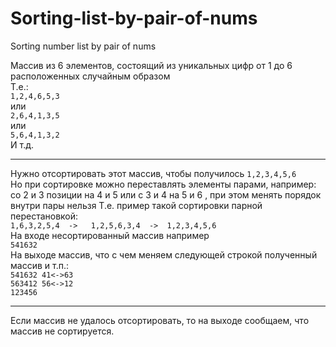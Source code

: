 # Sorting-list-by-pair-of-nums
Sorting number list by pair of nums
  
Массив из 6 элементов, состоящий из уникальных цифр от 1 до 6 расположенных случайным образом  
Т.е.:  
    `1,2,4,6,5,3`  
или  
    `2,6,4,1,3,5`  
или  
    `5,6,4,1,3,2`  
И т.д.  
  
---

Нужно отсортировать этот массив, чтобы получилось `1,2,3,4,5,6`  
Но при сортировке можно переставлять элементы парами,  например:  
со 2 и 3 позиции на 4 и 5 
или 
с 3 и 4 на 5 и 6 , при этом менять порядок внутри пары нельзя 
Т.е. пример такой сортировки парной перестановкой:  
    `1,6,3,2,5,4  ->   1,2,5,6,3,4  ->  1,2,3,4,5,6`  
На входе несортированный массив например  
    `541632`  
На выходе массив, что с чем меняем следующей строкой полученный массив и т.п.:  
    `541632 41<->63`  
    `563412 56<->12`  
    `123456`  
    
---
Если массив не удалось отсортировать, то на выходе сообщаем, что массив не сортируется.  
